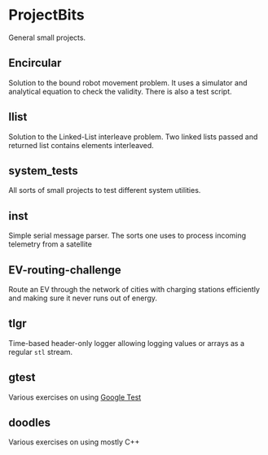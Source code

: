 # ProjectBits

General small projects.

## Encircular

Solution to the bound robot movement problem. It uses a simulator and analytical equation to check the validity. There is also a test script.

## llist

Solution to the Linked-List interleave problem. Two linked lists passed and returned list contains elements interleaved.

## system_tests

All sorts of small projects to test different system utilities.

## inst

Simple serial message parser. The sorts one uses to process incoming telemetry from a satellite

## EV-routing-challenge

Route an EV through the network of cities with charging stations efficiently and making sure it never runs out of energy.

## tlgr

Time-based header-only logger allowing logging values or arrays as a regular `stl` stream.

## gtest

Various exercises on using [Google Test](https://github.com/google/googletest)

## doodles

Various exercises on using mostly C++

